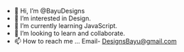 - 👋 Hi, I’m @BayuDesigns
- 👀 I’m interested in Design.
- 🌱 I’m currently learning JavaScript.
- 💞️ I’m looking to learn and collaborate.
- 📫 How to reach me ... Email- DesignsBayu@gmail.com

<!---
BayuDesigns/BayuDesigns is a ✨ special ✨ repository because its `README.md` (this file) appears on your GitHub profile.
You can click the Preview link to take a look at your changes.
--->
